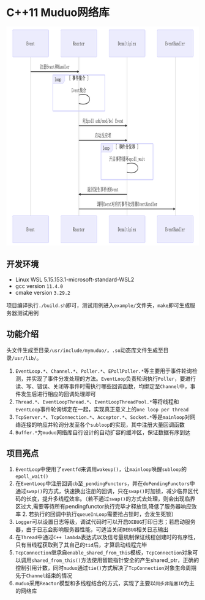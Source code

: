 # C++11 Muduo网络库

<img src="./img/show.png" style="float:top" width=870px height=570px/>


## 开发环境
* Linux WSL 5.15.153.1-microsoft-standard-WSL2
* gcc version `11.4.0`
* cmake version `3.29.2`

项目编译执行`./build.sh`即可，测试用例进入`example/`文件夹，`make`即可生成服务器测试用例

## 功能介绍

头文件生成至目录`/usr/include/mymuduo/`，`.so`动态库文件生成至目录`/usr/lib/`。

1. `EventLoop.*`、`Channel.*`、`Poller.*`、`EPollPoller.*`等主要用于事件轮询检测，并实现了事件分发处理的方法。`EventLoop`负责轮询执行`Poller`，要进行读、写、错误、关闭等事件时需执行哪些回调函数，均绑定至`Channel`中，事件发生后进行相应的回调处理即可
2. `Thread.*`、`EventLoopThread.*`、`EventLoopThreadPool.*`等将线程和`EventLoop`事件轮询绑定在一起，实现真正意义上的`one loop per thread`
3. `TcpServer.*`、`TcpConnection.*`、`Acceptor.*`、`Socket.*`等是`mainloop`对网络连接的响应并轮询分发至各个`subloop`的实现，其中注册大量回调函数
4. `Buffer.*`为`muduo`网络库自行设计的自动扩容的缓冲区，保证数据有序到达


## 项目亮点

1. `EventLoop`中使用了`eventfd`来调用`wakeup()`，让`mainloop`唤醒`subloop`的`epoll_wait()`
2. 在`EventLoop`中注册回调`cb`至`_pendingFunctors`，并在`doPendingFunctors`中通过`swap()`的方式，快速换出注册的回调，只在`swap()`时加锁，减少临界区代码的长度，提升多线程效率。（若不通过`swap()`的方式去处理，则会出现临界区过大,需要等待所有pendingfunctor执行完毕才释放锁,降低了服务器响应效率 2. 若执行的回调中执行`queueInLoop`需要抢占锁时，会发生死锁）
3. `Logger`可以设置日志等级，调试代码时可以开启`DEBUG`打印日志；若启动服务器，由于日志会影响服务器性能，可适当关闭`DEBUG`相关日志输出
4. 在`Thread`中通过`C++ lambda`表达式以及信号量机制保证线程创建时的有序性，只有当线程获取到了其自己的`tid`后，才算启动线程完毕
5. `TcpConnection`继承自`enable_shared_from_this`模板，`TcpConnection`对象可以调用`shared_from_this()`方法使用智能指针安全的产生shared_ptr，正确的控制引用计数，同时`muduo`通过`tie()`方式解决了`TcpConnection`对象生命周期先于`Channel`结束的情况
6. `muduo`采用`Reactor`模型和多线程结合的方式，实现了主要以`同步非阻塞IO`为主的网络库


